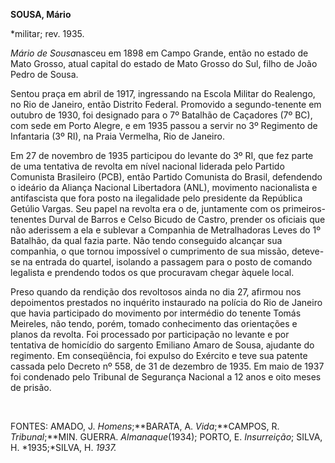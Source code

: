 **SOUSA, Mário**

\*militar; rev. 1935.

*Mário de Sousa*nasceu em 1898 em Campo Grande, então no estado de Mato
Grosso, atual capital do estado de Mato Grosso do Sul, filho de João
Pedro de Sousa.

Sentou praça em abril de 1917, ingressando na Escola Militar do
Realengo, no Rio de Janeiro, então Distrito Federal. Promovido a
segundo-tenente em outubro de 1930, foi designado para o 7º Batalhão de
Caçadores (7º BC), com sede em Porto Alegre, e em 1935 passou a servir
no 3º Regimento de Infantaria (3º RI), na Praia Vermelha, Rio de
Janeiro.

Em 27 de novembro de 1935 participou do levante do 3º RI, que fez parte
de uma tentativa de revolta em nível nacional liderada pelo Partido
Comunista Brasileiro (PCB), então Partido Comunista do Brasil,
defendendo o ideário da Aliança Nacional Libertadora (ANL), movimento
nacionalista e antifascista que fora posto na ilegalidade pelo
presidente da República Getúlio Vargas. Seu papel na revolta era o de,
juntamente com os primeiros-tenentes Durval de Barros e Celso Bicudo de
Castro, prender os oficiais que não aderissem a ela e sublevar a
Companhia de Metralhadoras Leves do 1º Batalhão, da qual fazia parte.
Não tendo conseguido alcançar sua companhia, o que tornou impossível o
cumprimento de sua missão, deteve-se na entrada do quartel, isolando a
passagem para o posto de comando legalista e prendendo todos os que
procuravam chegar àquele local.

Preso quando da rendição dos revoltosos ainda no dia 27, afirmou nos
depoimentos prestados no inquérito instaurado na polícia do Rio de
Janeiro que havia participado do movimento por intermédio do tenente
Tomás Meireles, não tendo, porém, tomado conhecimento das orientações e
planos da revolta. Foi processado por participação no levante e por
tentativa de homicídio do sargento Emiliano Amaro de Sousa, ajudante do
regimento. Em conseqüência, foi expulso do Exército e teve sua patente
cassada pelo Decreto nº 558, de 31 de dezembro de 1935. Em maio de 1937
foi condenado pelo Tribunal de Segurança Nacional a 12 anos e oito meses
de prisão.

 

FONTES: AMADO, J. *Homens*;**BARATA, A. *Vida*;**CAMPOS, R.
*Tribunal*;**MIN. GUERRA. *Almanaque*(1934); PORTO, E. *Insurreição*;
SILVA, H. *1935;*SILVA, H. *1937.*

 
